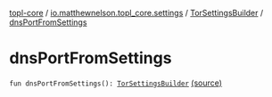 [topl-core](../../index.md) / [io.matthewnelson.topl_core.settings](../index.md) / [TorSettingsBuilder](index.md) / [dnsPortFromSettings](./dns-port-from-settings.md)

# dnsPortFromSettings

`fun dnsPortFromSettings(): `[`TorSettingsBuilder`](index.md) [(source)](https://github.com/05nelsonm/TorOnionProxyLibrary-Android/blob/master/topl-core/src/main/java/io/matthewnelson/topl_core/settings/TorSettingsBuilder.kt#L404)